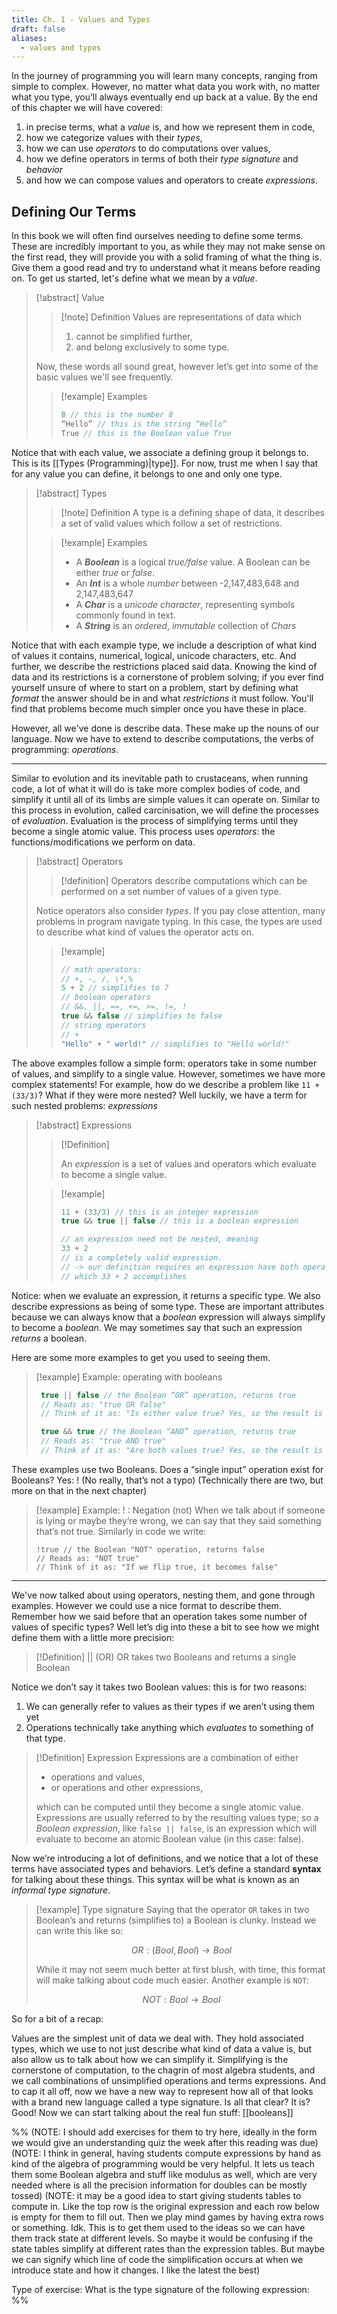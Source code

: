 ```yaml
---
title: Ch. 1 - Values and Types
draft: false
aliases:
  - values and types
---
```


In the journey of programming you will learn many concepts, ranging from simple to complex. However, no matter what data you work with, no matter what you type, you’ll always eventually end up back at a value. By the end of this chapter we will have covered:
 1. in precise terms, what a *value* is, and how we represent them in code,
 2. how we categorize values with their *types*,
 3. how we can use *operators* to do computations over values,
 4. how we define operators in terms of both their *type signature* and *behavior*
 5. and how we can compose values and operators to create *expressions*.

## Defining Our Terms

In this book we will often find ourselves needing to define some terms. These are incredibly important to you, as while they may not make sense on the first read, they will provide you with a solid framing of what the thing is. Give them a good read and try to understand what it means before reading on. To get us started, let's define what we mean by a *value*.

> [!abstract] Value
>> [!note]  Definition
>> Values are representations of data which 
>> 1. cannot be simplified further, 
> >2. and belong exclusively to some type.
>
>Now, these words all sound great, however let’s get into some of the basic values we'll see frequently.
>
>> [!example] Examples
> >```csharp
> >8 // this is the number 8
> >“Hello” // this is the string “Hello”
> >True // this is the Boolean value True
> >```

Notice that with each value, we associate a defining group it belongs to. This is its [[Types (Programming)|type]]. For now, trust me when I say that for any value you can define, it belongs to one and only one type.

> [!abstract] Types
>> [!note] Definition
>> A type is a defining shape of data, it describes a set of valid values which follow a set of restrictions.
>
>> [!example] Examples
>> - A ***Boolean*** is a logical *true/false* value. A Boolean can be either *true* or *false*.
>> - An ***Int*** is a whole *number* between -2,147,483,648 and 2,147,483,647
>> - A ***Char*** is a *unicode character*, representing symbols commonly found in text.
>> - A ***String*** is an *ordered*, *immutable* collection of *Chars*

Notice that with each example type, we include a description of what kind of values it contains, numerical, logical, unicode characters, etc. And further, we describe the restrictions placed said data. Knowing the kind of data and its restrictions is a cornerstone of problem solving; if you ever find yourself unsure of where to start on a problem, start by defining what *format* the answer should be in and what *restrictions* it must follow. You'll find that problems become much simpler once you have these in place.

However, all we've done is describe data. These make up the nouns of our language. Now we have to extend to describe computations, the verbs of programming: *operations*.

---

Similar to evolution and its inevitable path to crustaceans, when running code, a lot of what it will do is take more complex bodies of code, and simplify it until all of its limbs are simple values it can operate on. Similar to this process in evolution, called carcinisation, we will define the processes of *evaluation*. Evaluation is the process of simplifying terms until they become a single atomic value. This process uses *operators*: the functions/modifications we perform on data.

> [!abstract] Operators 
>> [!definition] 
>> Operators describe computations which can be performed on a set number of values of a given type.
>
> Notice operators also consider *types*. If you pay close attention, many problems in program navigate typing. In this case, the types are used to describe what kind of values the operator acts on.
>> [!example] 
>>```csharp
>> // math operators:
>> // +, -, /, \*,%
>> 5 + 2 // simplifies to 7
>> // boolean operators
>> // &&, ||, ==, <=, >=, !=, !
>> true && false // simplifies to false
>> // string operators
>> // +
>> "Hello" + " world!" // simplifies to "Hello world!"
>>```
>


The above examples follow a simple form: operators take in some number of values, and simplify to a single value. However, sometimes we have more complex statements! For example, how do we describe a problem like `11 + (33/3)`? What if they were more nested? Well luckily, we have a term for such nested problems: *expressions*

>[!abstract] Expressions
>> [!Definition]
>> 
>> An *expression* is a set of values and operators which evaluate to become a single value.
> 
>>[!example] 
>>
>>```csharp
>>11 + (33/3) // this is an integer expression
>>true && true || false // this is a boolean expression
>>
>>// an expression need not be nested, meaning
>>33 + 2
>>// is a completely valid expression. 
>>// -> our definition requires an expression have both operators and values
>>// which 33 + 2 accomplishes
>>```
>
Notice: when we evaluate an expression, it returns a specific type. We also describe expressions as being of some type. These are important attributes because we can always know that a *boolean* expression will always simplify to become a *boolean*. We may sometimes say that such an expression *returns* a boolean.

Here are some more examples to get you used to seeing them.

> [!example] Example: operating with booleans
> ```csharp
>  true || false // the Boolean “OR” operation, returns true
>  // Reads as: "true OR false"
>  // Think of it as: "Is either value true? Yes, so the result is true"
>
>  true && true // the Boolean “AND” operation, returns true 
>  // Reads as: "true AND true"
>  // Think of it as: "Are both values true? Yes, so the result is true"

These examples use two Booleans. Does a “single input” operation exist for Booleans? Yes: ! (No really, that’s not a typo) (Technically there are two, but more on that in the next chapter)


> [!example] Example: ! : Negation (not)
> When we talk about if someone is lying or maybe they’re wrong, we can say that they said something that’s not true. Similarly in code we write:
> ```Csharp 
> !true // the Boolean "NOT" operation, returns false
> // Reads as: "NOT true"
> // Think of it as: "If we flip true, it becomes false"
> ```

--- 

We've now talked about using operators, nesting them, and gone through examples. However we could use a nice format to describe them. Remember how we said before that an operation takes some number of values of specific types? Well let’s dig into these a bit to see how we might define them with a little more precision:


> [!Definition] || (OR)
> OR takes two Booleans and returns a single Boolean

Notice we don’t say it takes two Boolean values: this is for two reasons:
1. We can generally refer to values as their types if we aren’t using them yet
2. Operations technically take anything which *evaluates* to something of that type.

> [!Definition] Expression
> Expressions are a combination of either
> -  operations and values, 
> - or operations and other expressions, 
 >
 >which can be computed until they become a single atomic value. Expressions are usually referred to by the resulting values type; so a *Boolean expression*, like `false || false`, is an expression which will evaluate to become an atomic Boolean value (in this case: false).
 >

Now we’re introducing a lot of definitions, and we notice that a lot of these terms have associated types and behaviors. Let’s define a standard **syntax** for talking about these things. This syntax will be what is known as an *informal type signature*.


> [!example] Type signature
> Saying that the operator `OR` takes in two Boolean’s and returns (simplifies to) a Boolean is clunky. Instead we can write this like so:
> 
> $$OR : (Bool, Bool) \rightarrow Bool$$
> 
> While it may not seem much better at first blush, with time, this format will make talking about code much easier. Another example is `NOT`:
> 
> $$NOT: Bool \rightarrow Bool$$

So for a bit of a recap: 

Values are the simplest unit of data we deal with. They hold associated types, which we use to not just describe what kind of data a value is, but also allow us to talk about how we can simplify it. Simplifying is the cornerstone of computation, to the chagrin of most algebra students, and we call combinations of unsimplified operations and terms expressions. And to cap it all off, now we have a new way to represent how all of that looks with a brand new language called a type signature. Is all that clear? It is? Good! Now we can start talking about the real fun stuff: [[booleans]]


%% (NOTE: I should add exercises for them to try here, ideally in the form we would give an understanding quiz the week after this reading was due)
(NOTE: I think in general, having students compute expressions by hand as kind of the algebra of programming would be very helpful. It lets us teach them some Boolean algebra and stuff like modulus as well, which are very needed where is all the precision information for doubles can be mostly tossed)
(NOTE: it may be a good idea to start giving students tables to compute in. Like the top row is the original expression and each row below is empty for them to fill out. Then we play mind games by having extra rows or something. Idk. This is to get them used to the ideas so we can have them track state at different levels. So maybe it would be confusing if the state tables simplify at different rates than the expression tables. But maybe we can signify which line of code the simplification occurs at when we introduce state and how it changes. I like the latest the best)

Type of exercise:
What is the type signature of the following expression: %%

